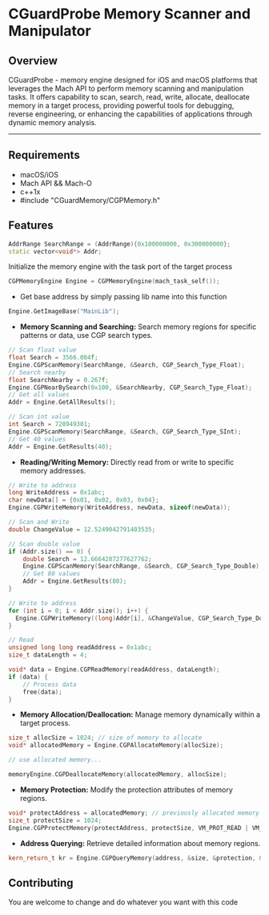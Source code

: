 # CGuardProbe Memory Scanner and Manipulator

## Overview

CGuardProbe - memory engine designed for iOS and macOS platforms that leverages the Mach API to perform memory scanning and manipulation tasks. It offers capability to scan, search, read, write, allocate, deallocate memory in a target process, providing powerful tools for debugging, reverse engineering, or enhancing the capabilities of applications through dynamic memory analysis.


---
## Requirements

- macOS/iOS
- Mach API && Mach-O
- c++1x
- #include "CGuardMemory/CGPMemory.h"

## Features
```cpp
AddrRange SearchRange = (AddrRange){0x100000000, 0x300000000};
static vector<void*> Addr;
```
Initialize the memory engine with the task port of the target process
```cpp
CGPMemoryEngine Engine = CGPMemoryEngine(mach_task_self());
```
- Get base address by simply passing lib name into this function
```cpp
Engine.GetImageBase("MainLib"); 
```
- **Memory Scanning and Searching:** Search memory regions for specific patterns or data, use CGP search types.
```cpp
// Scan float value
float Search = 3566.004f;
Engine.CGPScanMemory(SearchRange, &Search, CGP_Search_Type_Float);
// Search nearby
float SearchNearby = 0.267f;
Engine.CGPNearBySearch(0x100, &SearchNearby, CGP_Search_Type_Float);
// Get all values
Addr = Engine.GetAllResults();

// Scan int value
int Search = 728949301;
Engine.CGPScanMemory(SearchRange, &Search, CGP_Search_Type_SInt);
// Get 40 values
Addr = Engine.GetResults(40);
```
- **Reading/Writing Memory:** Directly read from or write to specific memory addresses.
```cpp
// Write to address
long WriteAddress = 0x1abc;
char newData[] = {0x01, 0x02, 0x03, 0x04}; 
Engine.CGPWriteMemory(WriteAddress, newData, sizeof(newData));

// Scan and Write
double ChangeValue = 12.5249042791403535;

// Scan double value
if (Addr.size() == 0) {
    double Search = 12.6664287277627762;
    Engine.CGPScanMemory(SearchRange, &Search, CGP_Search_Type_Double);
    // Get 80 values
    Addr = Engine.GetResults(80);
}

// Write to address
for (int i = 0; i < Addr.size(); i++) {
  Engine.CGPWriteMemory((long)Addr[i], &ChangeValue, CGP_Search_Type_Double);
}

// Read
unsigned long long readAddress = 0x1abc;
size_t dataLength = 4;

void* data = Engine.CGPReadMemory(readAddress, dataLength);
if (data) {
    // Process data
    free(data);
}

```
- **Memory Allocation/Deallocation:** Manage memory dynamically within a target process.
```cpp
size_t allocSize = 1024; // size of memory to allocate
void* allocatedMemory = Engine.CGPAllocateMemory(allocSize);

// use allocated memory...

memoryEngine.CGPDeallocateMemory(allocatedMemory, allocSize);
```

- **Memory Protection:** Modify the protection attributes of memory regions.
```cpp
void* protectAddress = allocatedMemory; // previously allocated memory
size_t protectSize = 1024;
Engine.CGPProtectMemory(protectAddress, protectSize, VM_PROT_READ | VM_PROT_WRITE);
```
- **Address Querying:** Retrieve detailed information about memory regions.
```cpp
kern_return_t kr = Engine.CGPQueryMemory(address, &size, &protection, &inheritance);
```

## Contributing

You are welcome to change and do whatever you want with this code
